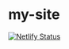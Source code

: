 # my-site

[![Netlify Status](https://api.netlify.com/api/v1/badges/9af0955d-a1e1-4b8a-8177-fee0f9a99d8f/deploy-status)](https://app.netlify.com/sites/agitated-almeida-bffd26/deploys)

